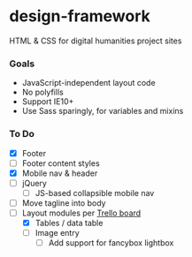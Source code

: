 # design-framework
HTML &amp; CSS for digital humanities project sites

### Goals

* JavaScript-independent layout code
* No polyfills
* Support IE10+
* Use Sass sparingly, for variables and mixins

### To Do

* [x] Footer
* [ ] Footer content styles
* [x] Mobile nav & header
* [ ] jQuery
  * [ ] JS-based collapsible mobile nav
* [ ] Move tagline into body
* [ ] Layout modules per [Trello board](https://trello.com/b/Zk76d1GZ/drc-projects-unified-design)
  * [x] Tables / data table
  * [ ] Image entry
    * [ ] Add support for fancybox lightbox